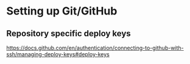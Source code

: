 # Setting up Git/GitHub



## Repository specific deploy keys
https://docs.github.com/en/authentication/connecting-to-github-with-ssh/managing-deploy-keys#deploy-keys
